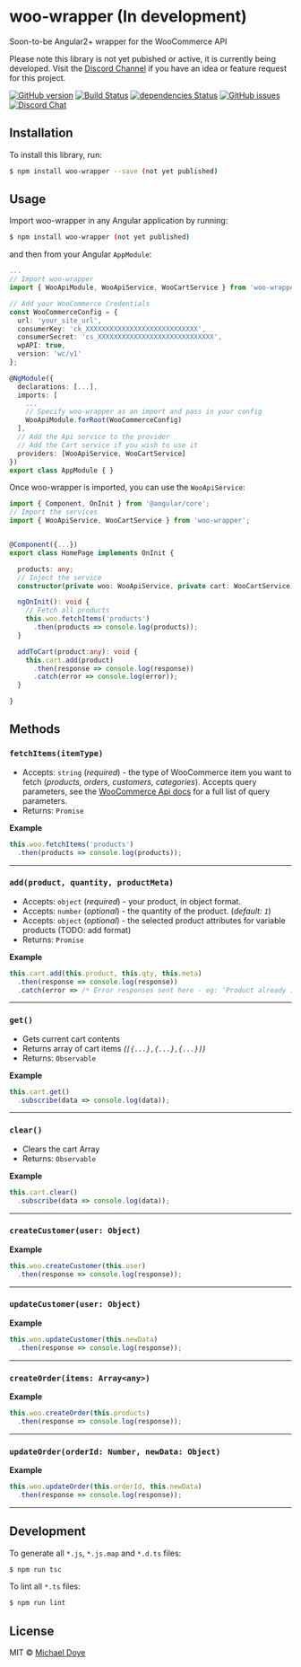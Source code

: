 # woo-wrapper (In development)
Soon-to-be Angular2+ wrapper for the WooCommerce API

Please note this library is not yet pubished or active, it is currently being developed. Visit the [Discord Channel](https://discord.gg/xyUdZKh) if you have an idea or feature request for this project.

[![GitHub version](https://badge.fury.io/gh/michaeldoye%2Fwoo-wrapper.svg)](https://badge.fury.io/gh/michaeldoye%2Fwoo-wrapper)
[![Build Status](https://travis-ci.org/michaeldoye/woo-wrapper.svg?branch=master)](https://travis-ci.org/michaeldoye/woo-wrapper)
[![dependencies Status](https://david-dm.org/michaeldoye/woo-wrapper/status.svg)](https://david-dm.org/michaeldoye/woo-wrapper)
[![GitHub issues](https://img.shields.io/github/issues/michaeldoye/woo-wrapper.svg)](https://github.com/michaeldoye/woo-wrapper/issues)
[![Discord Chat](https://img.shields.io/badge/Discord-Chat-blue.svg)](https://discord.gg/xyUdZKh)

## Installation

To install this library, run:

```bash
$ npm install woo-wrapper --save (not yet published)
```

## Usage

Import woo-wrapper in any Angular application by running:

```bash
$ npm install woo-wrapper (not yet published)
```

and then from your Angular `AppModule`:

```typescript
...
// Import woo-wrapper
import { WooApiModule, WooApiService, WooCartService } from 'woo-wrapper';

// Add your WooCommerce Credentials
const WooCommerceConfig = {
  url: 'your_site_url',
  consumerKey: 'ck_XXXXXXXXXXXXXXXXXXXXXXXXXXXX',
  consumerSecret: 'cs_XXXXXXXXXXXXXXXXXXXXXXXXXXXXX',
  wpAPI: true,
  version: 'wc/v1'
};

@NgModule({
  declarations: [...],
  imports: [
    ...
    // Specify woo-wrapper as an import and pass in your config
    WooApiModule.forRoot(WooCommerceConfig)
  ],
  // Add the Api service to the provider
  // Add the Cart service if you wish to use it
  providers: [WooApiService, WooCartService]
})
export class AppModule { }
```

Once woo-wrapper is imported, you can use the `WooApiService`:

```typescript
import { Component, OnInit } from '@angular/core';
// Import the services
import { WooApiService, WooCartService } from 'woo-wrapper';


@Component({...})
export class HomePage implements OnInit { 

  products: any;
  // Inject the service
  constructor(private woo: WooApiService, private cart: WooCartService) { }

  ngOnInit(): void {
    // Fetch all products
    this.woo.fetchItems('products')
      .then(products => console.log(products));
  }

  addToCart(product:any): void {
    this.cart.add(product)
      .then(response => console.log(response))
      .catch(error => console.log(error));
  }

}

```

## Methods


### `fetchItems(itemType)`

- Accepts: `string` (_required_) - the type of WooCommerce item you want to fetch (_products, orders, customers, categories_). Accepts query parameters, see the [WooCommerce Api docs](https://woocommerce.github.io/woocommerce-rest-api-docs) for a full list of query parameters.
- Returns: `Promise`

**Example**

```typescript
this.woo.fetchItems('products')
  .then(products => console.log(products));
```

<hr>

### `add(product, quantity, productMeta)`

- Accepts: `object` (_required_) - your product, in object format.
- Accepts: `number` (_optional_) - the quantity of the product. (_default: `1`_)
- Accepts: `object` (_optional_) - the selected product attributes for variable products (TODO: add format)
- Returns: `Promise`

**Example**

```typescript
this.cart.add(this.product, this.qty, this.meta)
  .then(response => console.log(response))
  .catch(error => /* Error responses sent here - eg: 'Product already in cart' */);
```

<hr>

### `get()`

- Gets current cart contents
- Returns array of cart items _(`[{...},{...},{...}]`)_
- Returns: `Observable`

**Example**

```typescript
this.cart.get()
  .subscribe(data => console.log(data));
```

<hr>

### `clear()`

- Clears the cart Array
- Returns: `Observable`

**Example**

```typescript
this.cart.clear()
  .subscribe(data => console.log(data));
```

<hr>

### `createCustomer(user: Object)`

**Example**

```typescript
this.woo.createCustomer(this.user)
  .then(response => console.log(response));
```

<hr>

### `updateCustomer(user: Object)`

**Example**

```typescript
this.woo.updateCustomer(this.newData)
  .then(response => console.log(response));
```

<hr>

### `createOrder(items: Array<any>)`

**Example**

```typescript
this.woo.createOrder(this.products)
  .then(response => console.log(response));
```

<hr>

### `updateOrder(orderId: Number, newData: Object)`

**Example**

```typescript
this.woo.updateOrder(this.orderId, this.newData)
  .then(response => console.log(response));
```

<hr>

## Development

To generate all `*.js`, `*.js.map` and `*.d.ts` files:

```bash
$ npm run tsc
```

To lint all `*.ts` files:

```bash
$ npm run lint
```

## License

MIT © [Michael Doye](mailto:michaeldoye[@]gmail.com)
